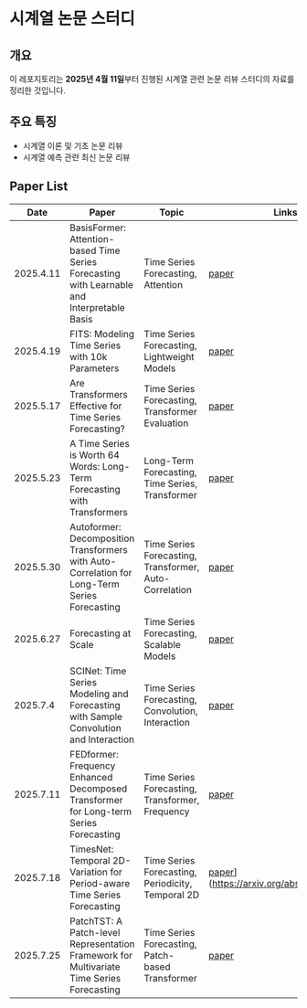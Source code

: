# **시계열 논문 스터디**

## **개요**

이 레포지토리는 **2025년 4월 11일**부터 진행된 시계열 관련 논문 리뷰 스터디의 자료를 정리한 것입니다.

## **주요 특징**

- 시계열 이론 및 기초 논문 리뷰
- 시계열 예측 관련 최신 논문 리뷰

## Paper List

| Date      | Paper                                                                                         | Topic                                                  | Links                                         |
| --------- | --------------------------------------------------------------------------------------------- | ------------------------------------------------------ | --------------------------------------------- |
| 2025.4.11 | BasisFormer: Attention-based Time Series Forecasting with Learnable and Interpretable Basis   | Time Series Forecasting, Attention                     | [paper](https://arxiv.org/abs/2310.20496)     |
| 2025.4.19 | FITS: Modeling Time Series with 10k Parameters                                                | Time Series Forecasting, Lightweight Models            | [paper](https://arxiv.org/abs/2307.03756)     |
| 2025.5.17 | Are Transformers Effective for Time Series Forecasting?                                       | Time Series Forecasting, Transformer Evaluation        | [paper](https://arxiv.org/abs/2205.13504)     |
| 2025.5.23 | A Time Series is Worth 64 Words: Long-Term Forecasting with Transformers                      | Long-Term Forecasting, Time Series, Transformer        | [paper](https://arxiv.org/abs/2211.14730)     |
| 2025.5.30 | Autoformer: Decomposition Transformers with Auto-Correlation for Long-Term Series Forecasting | Time Series Forecasting, Transformer, Auto-Correlation | [paper](https://arxiv.org/abs/2106.13008)     |
| 2025.6.27 | Forecasting at Scale                                                                          | Time Series Forecasting, Scalable Models               | [paper](https://peerj.com/preprints/3190.pdf) |
| 2025.7.4  | SCINet: Time Series Modeling and Forecasting with Sample Convolution and Interaction          | Time Series Forecasting, Convolution, Interaction      | [paper](https://arxiv.org/abs/2106.09305)     |
| 2025.7.11 | FEDformer: Frequency Enhanced Decomposed Transformer for Long-term Series Forecasting         | Time Series Forecasting, Transformer, Frequency        | [paper](https://arxiv.org/abs/2201.12740)     |
| 2025.7.18 | TimesNet: Temporal 2D-Variation for Period-aware Time Series Forecasting                      | Time Series Forecasting, Periodicity, Temporal 2D      | [paper](https://arxiv.org/abs/2301.08060)](https://arxiv.org/abs/2301.08060)     |
| 2025.7.25 | PatchTST: A Patch-level Representation Framework for Multivariate Time Series Forecasting     | Time Series Forecasting, Patch-based Transformer       | [paper](https://arxiv.org/abs/2211.14730)     |
